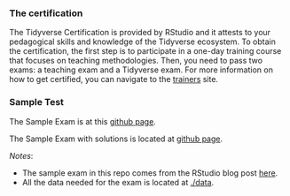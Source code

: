 ### The certification

The Tidyverse Certification is provided by RStudio and it attests to
your pedagogical skills and knowledge of the Tidyverse ecosystem. To
obtain the certification, the first step is to participate in a one-day
training course that focuses on teaching methodologies. Then, you need
to pass two exams: a teaching exam and a Tidyverse exam. For more
information on how to get certified, you can navigate to the
[trainers](https://education.rstudio.com/trainers/) site.

### Sample Test

The Sample Exam is at this [github
page](https://marlycormar.github.io/tidyverse_sample_exam/exam.html).

The Sample Exam with solutions is located at [github
page](https://marlycormar.github.io/tidyverse_sample_exam/sols.html).

*Notes*:

  - The sample exam in this repo comes from the RStudio blog post
    [here](https://education.rstudio.com/blog/2020/02/instructor-certification-exams/).
  - All the data needed for the exam is located at [./data](./data/).
